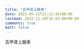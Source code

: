 ```yaml
---
title: "去甲肾上腺素"
date: 2023-05-21T11:12:35+08:00
lastmod: 2022-11-28T16:53:08+08:00
comments: true
math: false
---
```


去甲肾上腺素